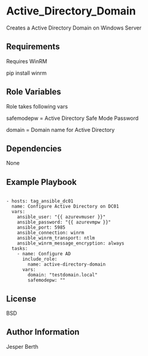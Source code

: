 Active_Directory_Domain
=========

Creates a Active Directory Domain on Windows Server 

Requirements
------------

Requires WinRM

pip install winrm

Role Variables
--------------

Role takes following vars

safemodepw = Active Directory Safe Mode Password

domain = Domain name for Active Directory

Dependencies
------------

None

Example Playbook
----------------

```ansible

- hosts: tag_ansible_dc01
  name: Configure Active Directory on DC01
  vars:
    ansible_user: "{{ azurevmuser }}"
    ansible_password: "{{ azurevmpw }}"
    ansible_port: 5985
    ansible_connection: winrm
    ansible_winrm_transport: ntlm
    ansible_winrm_message_encryption: always
  tasks:
    - name: Configure AD
      include_role:
        name: active-directory-domain
      vars:
        domain: "testdomain.local"
        safemodepw: ""
```

License
-------

BSD

Author Information
------------------

Jesper Berth
